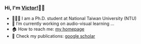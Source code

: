 ### Hi, I'm [Victor!](https://xjchen.tech)👋👋 

- 👨🏼‍💻 I am a Ph.D. student at National Taiwan University (NTU)
- 🔭 I’m currently working on audio-visual learning ...
- 🏠 How to reach me: [my homepage](https://xjchen.tech)
- 📖 Check my publications: [google scholar](https://scholar.google.com/citations?user=ZDVOXd4AAAAJ&hl=en)

<!-- <p align="left"> <img
src=https://github-readme-stats.vercel.app/api?username=xjchenGit&show_icons=true&hide_rank=true
alt=rcurtin /> </p> -->
